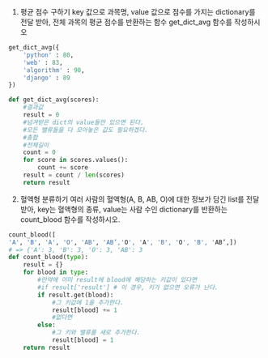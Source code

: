 1. 평균 점수 구하기
key 값으로 과목명, value 값으로 점수를 가지는 dictionary를 전달 받아, 전체 과목의
평균 점수를 반환하는 함수 get_dict_avg 함수를 작성하시오

``` python
get_dict_avg({
	'python' : 80,
	'web' : 83,
	'algorithm' : 90,
	'django' : 89
})

def get_dict_avg(scores):
    #결과값
    result = 0
    #넘겨받은 dict의 value들만 있으면 된다.
    #모든 밸류들을 다 모아놓은 값도 필요하겠다.
    #총합
    #전체길이
    count = 0
    for score in scores.values():
        count += score
    result = count / len(scores)
    return result
```

2. 혈액형 분류하기 여러 사람의 혈액형(A, B, AB, O)에 대한 정보가 담긴 list를 전달 받아, key는 혈액형의 종류, value는 사람 수인 dictionary를 반환하는 count_blood 함수를 작성하시오.

```python
count_blood([
'A', 'B', 'A', 'O', 'AB', 'AB’,'O', 'A', 'B', 'O', 'B', 'AB’,]) 
# => {'A': 3, 'B': 3, 'O': 3, 'AB': 3
def count_blood(type):
    result = {}
    for blood in type:
        #만약에 이미 result에 blood에 해당하는 키값이 있다면
        #if result['result'] # 이 경우, 키가 없으면 오류가 난다.
        if result.get(blood):
            #그 키값에 1을 추가한다.
            result[blood] += 1
            #없다면
        else:
            #그 키와 밸류를 새로 추가한다.
            result[blood] = 1
    return result
```

